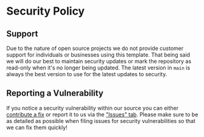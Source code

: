 # Security Policy

## Support
Due to the nature of open source projects we do not provide customer support for individuals or businesses using this template. That being said we will do our best to maintain security updates or mark the repository as read-only when it's no longer being updated. The latest version in `main` is always the best version to use for the latest updates to security.

## Reporting a Vulnerability
If you notice a security vulnerability within our source you can either [contribute a fix]() or report it to us via the ["Issues" tab](https://github.com/Cryptobyte-Team/Authy/issues). Please make sure to be as detailed as possible when filing issues for security vulnerabilities so that we can fix them quickly!
